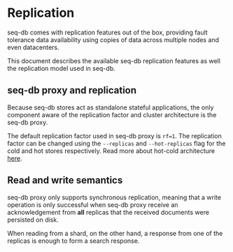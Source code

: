 #  Replication

seq-db comes with replication features out of the box, providing fault tolerance 
data availability using copies of data across multiple nodes and even datacenters.

This document describes the available seq-db replication features as well the 
replication model used in seq-db.

## seq-db proxy and replication
Because seq-db stores act as standalone stateful applications, 
the only component aware of the replication factor and cluster architecture 
is the seq-db proxy. 


The default replication factor used in seq-db proxy is `rf=1`.
The replication factor can be changed using the `--replicas` and `--hot-replicas` flag 
for the cold and hot stores respectively. Read more about hot-cold architecture [here](todo).


## Read and write semantics
seq-db proxy only supports synchronous replication, meaning that a write operation 
is only successful when seq-db proxy receive an acknowledgement 
from **all** replicas that the received documents were persisted on disk.

When reading from a shard, on the other hand, a response from one of the 
replicas is enough to form a search response. 